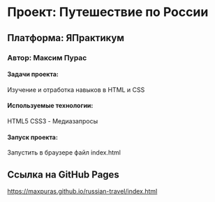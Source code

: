 # Проект: Путешествие по России

## Платформа: ЯПрактикум
### Автор: Максим Пурас

#### Задачи проекта:
Изучение и отработка навыков в HTML и CSS

#### Используемые технологии:
HTML5
CSS3 - Медиазапросы

#### Запуск проекта:
Запустить в браузере файл index.html

## Ссылка на GitHub Pages
https://maxpuras.github.io/russian-travel/index.html
